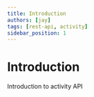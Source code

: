 ```yaml
---
title: Introduction
authors: [jay]
tags: [rest-api, activity]
sidebar_position: 1
---
```


# Introduction

Introduction to activity API
